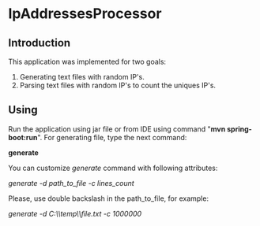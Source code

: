 # IpAddressesProcessor

## Introduction

This application was implemented for two goals:
1. Generating text files with random IP's.
2. Parsing text files with random IP's to count the uniques IP's.

## Using

Run the application using jar file or from IDE using command "__mvn spring-boot:run__".
For generating file, type the next command: 

__generate__

You can customize _generate_ command with following attributes:

_generate -d path_to_file  -c lines_count_

Please, use double backslash in the path_to_file, for example:

_generate -d C:\\\\temp\\\\file.txt -c 1000000_
